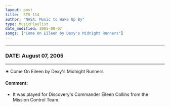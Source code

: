```yaml
---
layout: post
title:  STS-114
author: "NASA: Music to Wake Up By"
type: MusicPlaylist
date_modified: 2005-08-07
songs: ["Come On Eileen by Dexy's Midnight Runners"]
---
```


----
### DATE: August 07, 2005
----
✷ Come On Eileen by Dexy's Midnight Runners

#### Comment:
* It was played for Discovery's Commander Eileen Collins from the Mission Control Team.



<br/>
<center>
	<a target="_blank"
	   href="https://twitter.com/intent/tweet?hashtags=Space,NASA,Playlist,NASAWakeupCalls,SpaceProgram&text={{ page.author}}, '{{ page.songs.first }}' {{ page.title }}, {{ page.date | date: '%B %d, %Y' }}. {{ site.url }}{{ page.url }}&via=nasawakeupcalls"><i class="fab fa-twitter" alt="Tweet this page" style="font-size: 1.3em;"></i></a>
	&nbsp; 	<i class="fas fa-user-astronaut" style="font-size: 1.5em;"></i> &nbsp;
    <a type="amzn" search="'Come On Eileen by Dexy's Midnight Runners'" category="popular music">
    <i class="fab fa-amazon" style="font-size: 1.3em;"></i></a>
</center>
